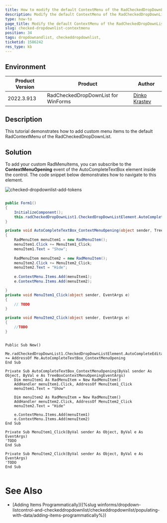 ```yaml
---
title: How to modify the default ContextMenu of the RadCheckedDropDownList
description: Modify the default ContextMenu of the RadCheckedDropDownList.
type: how-to
page_title: Modify the default ContextMenu of the RadCheckedDropDownList  
slug: checked-dropdownlist-contextmenu
position: 34
tags: dropdownandlist, checkeddropdownlist, 
ticketid: 1586242 
res_type: kb
---
```


## Environment
|Product Version|Product|Author|
|----|----|----|
|2022.3.913|RadCheckedDropDownList for WinForms|[Dinko Krastev](https://www.telerik.com/blogs/author/dinko-krastev)|


## Description

This tutorial demonstrates how to add custom menu items to the default RadContextMenu of the RadCheckedDropDownList.

## Solution

To add your custom RadMenuItems, you can subscribe to the __ContextMenuOpening__ event of the AutoCompleteTextBox element inside the control. The code snippet below demonstrates how to navigate to this element.
 
![checked-dropdownlist-add-tokens](images/checked-dropdownlist-contextmenu.png)


````C#

public Form1()
{
	InitializeComponent();
	this.radCheckedDropDownList1.CheckedDropDownListElement.AutoCompleteEditableAreaElement.AutoCompleteTextBox.ContextMenuOpening += this.AutoCompleteTextBox_ContextMenuOpening;            
}

private void AutoCompleteTextBox_ContextMenuOpening(object sender, TreeBoxContextMenuOpeningEventArgs e)
{
    RadMenuItem menuItem1 = new RadMenuItem();
    menuItem1.Click += MenuItem1_Click;
    menuItem1.Text = "Show";
	
    RadMenuItem menuItem2 = new RadMenuItem();
    menuItem2.Click += MenuItem2_Click;
    menuItem2.Text = "Hide";
	
    e.ContextMenu.Items.Add(menuItem1);
    e.ContextMenu.Items.Add(menuItem2);

}
private void MenuItem1_Click(object sender, EventArgs e)
{
    // TODO
}

private void MenuItem2_Click(object sender, EventArgs e)
{
    //TODO
}

````
````VB.NET

Public Sub New()
	Me.radCheckedDropDownList1.CheckedDropDownListElement.AutoCompleteEditableAreaElement.AutoCompleteTextBox.ContextMenuOpening += AddressOf Me.AutoCompleteTextBox_ContextMenuOpening
End Sub

Private Sub AutoCompleteTextBox_ContextMenuOpening(ByVal sender As Object, ByVal e As TreeBoxContextMenuOpeningEventArgs)
	Dim menuItem1 As RadMenuItem = New RadMenuItem()
	AddHandler menuItem1.Click, AddressOf MenuItem1_Click
	menuItem1.Text = "Show"
	
	Dim menuItem2 As RadMenuItem = New RadMenuItem()
	AddHandler menuItem2.Click, AddressOf MenuItem2_Click
	menuItem2.Text = "Hide"
	
	e.ContextMenu.Items.Add(menuItem1)
	e.ContextMenu.Items.Add(menuItem2)
End Sub

Private Sub MenuItem1_Click(ByVal sender As Object, ByVal e As EventArgs)
'TODO
End Sub

Private Sub MenuItem2_Click(ByVal sender As Object, ByVal e As EventArgs)
'TODO
End Sub


````

# See Also

* [Adding Items Programmatically]({%slug winforms/dropdown-listcontrol-and-checkeddropdownlist/checkeddropdownlist/populating-with-data/adding-items-programmatically%})

